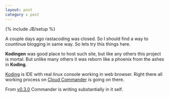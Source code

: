 ```yaml
---
layout: post
category : post
---
```


{% include JB/setup %}

A couple days ago rastacoding was closed. So I should find a way to countinue blogging in same way. So lets try this things here.

**Kodingen** was good place to host such site, but like any others this project is mortal. But unlike many others it was reborn like a phoenix from the ashes in **Koding**.

[Koding](//koding.com "Koding") is IDE with real linux console working in web browser. Right there all working process on [Cloud Commander](//cloudcmd.io/ "Cloud Commander") is going on there.

From [v0.3.0](http://github.com/coderaiser/cloudcmd/releases/tag/v0.3.0 "Cloud Commander v0.3.0") Commander is writing substantially in it self.
